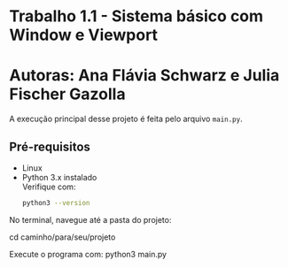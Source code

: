 # Trabalho 1.1 - Sistema básico com Window e Viewport
# Autoras: Ana Flávia Schwarz e Julia Fischer Gazolla

A execução principal desse projeto é feita pelo arquivo `main.py`.

## Pré-requisitos

- Linux
- Python 3.x instalado  
  Verifique com:
  ```bash
  python3 --version

No terminal, navegue até a pasta do projeto:

cd caminho/para/seu/projeto

Execute o programa com:
python3 main.py